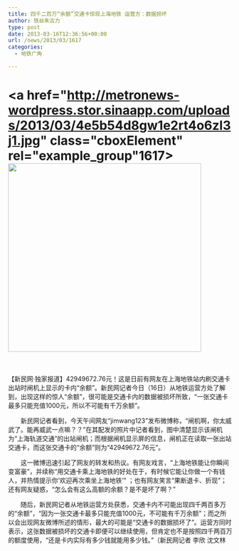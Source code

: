```yaml
---
title: 四千二百万“余额”交通卡惊现上海地铁 运营方：数据损坏
author: 铁丝朱古力
type: post
date: 2013-03-16T12:36:56+00:00
url: /news/2013/03/1617
categories:
  - 地铁广角

---
```

# <a href="http://metronews-wordpress.stor.sinaapp.com/uploads/2013/03/4e5b54d8gw1e2rt4o6zl3j1.jpg" class="cboxElement" rel="example_group"1617><img class="alignnone size-medium wp-image-1618 aligncenter" title="4e5b54d8gw1e2rt4o6zl3j" src="http://metronews-wordpress.stor.sinaapp.com/uploads/2013/03/4e5b54d8gw1e2rt4o6zl3j1-300x252.jpg" alt="" width="434" height="423" /></a>

&nbsp;

【新民网·独家报道】42949672.76元！这是日前有网友在上海地铁站内刷交通卡出站时闸机上显示的卡内“余额”。新民网记者今日（16日）从地铁运营方处了解到，出现这样的惊人“余额”，很可能是交通卡内的数据被损坏所致，“一张交通卡最多只能充值1000元，所以不可能有千万余额”。

　　新民网记者看到，今天午间网友“jimwang123”发布微博称，“闸机啊，你太威武了。能再威武一点嘛？？”在其配发的照片中记者看到，图中清楚显示该闸机为“上海轨道交通”的出站闸机；而根据闸机显示屏的信息，闸机正在读取一张出站交通卡，而这张交通卡的“余额”则为“42949672.76元”。

　　这一微博迅速引起了网友的转发和热议。有网友戏言，“上海地铁能让你瞬间变富豪”，并续称“用交通卡乘上海地铁的好处在于，有时候它能让你做一个有钱人，并热情提示你‘欢迎再次乘坐上海地铁’” ；也有网友笑言“果断退卡、折现”；还有网友疑惑，“怎么会有这么高额的余额？是不是坏了啊？”

　　随后，新民网记者从地铁运营方处获悉，交通卡内不可能出现四千两百多万的“余额”，“因为一张交通卡最多只能充值1000元，不可能有千万余额”；而之所以会出现网友微博所述的情形，最大的可能是“交通卡的数据损坏了”。运营方同时表示，这张数据被损坏的交通卡即便可以继续使用，但肯定也不是按照四千两百万的额度使用，“还是卡内实际有多少钱就能用多少钱。”（新民网记者 李欣 沈文林